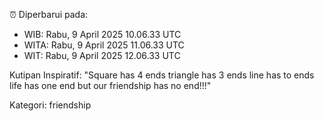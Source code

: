 ⏰ Diperbarui pada:
- WIB: Rabu, 9 April 2025 10.06.33 UTC
- WITA: Rabu, 9 April 2025 11.06.33 UTC
- WIT: Rabu, 9 April 2025 12.06.33 UTC

Kutipan Inspiratif:
"Square has 4 ends triangle has 3 ends line has to ends life has one end but our friendship has no end!!!"


Kategori: friendship

